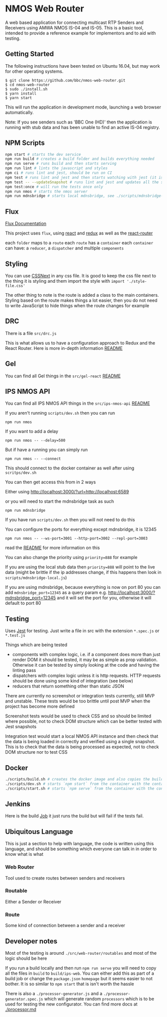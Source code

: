 # NMOS Web Router

A web based application for connecting multicast RTP Senders and Receivers using AMWA NMOS IS-04 and IS-05. 
This is a basic tool, intended to provide a reference example for implementors and to aid with testing.

## Getting Started

The following instructions have been tested on Ubuntu 16.04, but may work for other operating systems.

```
$ git clone https://github.com/bbc/nmos-web-router.git
$ cd nmos-web-router
$ sudo ./install.sh
$ yarn install
$ yarn start
```

This will run the application in development mode, launching a web browser automatically.

Note: If you see senders such as 'BBC One (HD)' then the application is running with stub data and has been unable to find an active IS-04 registry.

## NPM Scripts

```bash
npm start # starts the dev service
npm run build # creates a build folder and builds everything needed
npm run serve # runs build and then starts serving
npm run lint # lints the javascript and styles
npm ci # runs lint and jest, should be run on CI
npm test # runs lint and jest and then starts watching with jest (it is amazing)
npm test -- --updateSnapshot # runs lint and jest and updates all the snapshots
npm test:once # will run the tests once only
npm run nmos # starts the nmos server
npm run mdnsbridge # starts local mdnsbridge, see ./scripts/mdnsbridge-local.js to see what it returns
```

## Flux

[Flux Documentation](https://facebook.github.io/flux/docs/actions-and-the-dispatcher.html#content)

This project uses `flux`, using [react](https://facebook.github.io/react/) and [redux](http://redux.js.org/) as well as the [react-router](https://github.com/ReactTraining/react-router)

each `folder` maps to a `route`
each `route` has a `container`
each `container` can have: a `reducer`, a `dispatcher` and multiple `components`

## Styling

You can use [CSSNext](http://cssnext.io/) in any css file. It is good to keep the css file next to the thing it is styling and them import the style with `import './style-file.css'`

The other thing to note is the route is added a class to the main containers. Styling based on the route makes things a lot easier, then you do not need to write JavaScript to hide things when the route changes for example

## DRC

There is a file `src/drc.js`

This is what allows us to have a configuration approach to Redux and the React Router. Here is more in-depth information [README](./src/DRC.md)

## Gel

You can find all Gel things in the `src/gel-react` [README](./src/gel-react/README.md)

## IPS NMOS API

You can find all IPS NMOS API things in the `src/ips-nmos-api` [README](./src/ips-nmos-api/README.md)

If you aren't running `scripts/dev.sh` then you can run

```
npm run nmos
```

If you want to add a delay

```
npm run nmos -- --delay=500
```

But if have a running you can simply run

```
npm run nmos -- --connect
```

This should connect to the docker container as well after using `scritps/dev.sh`

You can then get access this from in 2 ways

Either using [http://localhost:3000/?url=http://localhost:6589](http://localhost:3000/?url=http://localhost:6589)

or you will need to start the mdnsbridge task as such

```
npm run mdnsbridge
```

If you have run `scripts/dev.sh` then you will not need to do this

You can configure the ports for everything except mdnsbridge, it is 12345

```
npm run nmos -- --ws-port=3001 --http-port=3002 --repl-port=3003
```

read the [README](./src/ips-nmos-api/README.md) for more information on this

You can also change the priority using `priority=888` for example

If you are using the local stub data then `priority=888` will point to the live data (might be brittle if the ip addresses change, if this happens then look in `scripts/mdnsbridge-local.js`)

If you are using mdnsbridge, because everything is now on port 80 you can add `mdnsbridge_port=12345` as a query param e.g. [http://localhost:3000/?mdnsbridge_port=12345](http://localhost:3000/?mdnsbridge_port=12345) and it will set the port for you, otherwise it will default to port 80

## Testing

Uses [Jest](http://facebook.github.io/jest/) for testing. Just write a file in src with the extension `*.spec.js` or `*.test.js`

Things which are being tested
  * components with complex logic, i.e. if a component does more than just render DOM it should be tested, it may be as simple as prop validation. Otherwise it can be tested by simply looking at the code and having the linting pass
  * dispatchers with complex logic unless it is http requests. HTTP requests should be done using some kind of integration (see below)
  * reducers that return something other than static JSON

There are currently no screenshot or integration tests currently, still MVP and unstable. These tests would be too brittle until post MVP when the project has become more defined

Screenshot tests would be used to check CSS and so should be limited where possible, not to check DOM structure which can be better tested with Jest snapshots

Integration test would start a local NMOS API instance and then check that the data is being loaded in correctly and verified using a single snapshot. This is to check that the data is being processed as expected, not to check DOM structure nor to test CSS

## Docker

```bash
./scripts/build.sh # creates the docker image and also copies the build file for deploying, jenkins doesn't seem to like running this script so just copy it's contents to jenkins and add sudo to everything as a temprory fix
./scripts/dev.sh # starts `npm start` from the container with the container name `ips-web-dev` it also starts the nmos and mdnsbridge tasks
./scripts/start.sh # starts `npm serve` from the container with the container name `ips-web-start`
```

## Jenkins

Here is the build [Job](https://jenkins.rd.bbc.co.uk/job/pbuilder.ap.ips-web/) it just runs the build but will fail if the tests fail.

## Ubiquitous Language

This is just a section to help with language, the code is written using this language, and should be something which everyone can talk in in order to know what is what

### Web Router

Tool used to create routes between senders and receivers

### Routable

Either a Sender or Receiver

### Route

Some kind of connection between a sender and a receiver

## Developer notes

Most of the testing is around `./src/web-router/routables` and most of the logic should be here

If you run a build locally and then run `npm run serve` you will need to copy all the files in `build` to `build/ips-web`. You can either add this as part of a build job or change the `package.json` `homepage` but it seems easier to not bother. It is so similar to `npm start` that is isn't worth the hassle

There is also a `./processor-generator.js` and a `./processor-generator.spec.js` which will generate random `processors` which is to be used for testing the new configurator. You can find more docs at [./processor.md](./processor.md)
